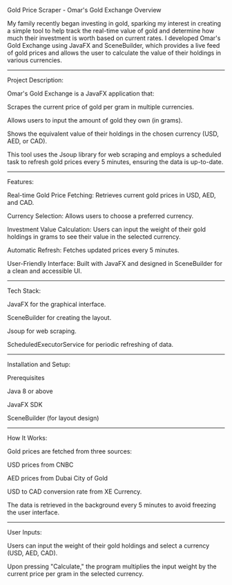 Gold Price Scraper - Omar's Gold Exchange
Overview

My family recently began investing in gold, sparking my interest in creating a simple tool to help track the real-time value of gold and determine how much their investment is worth based on current rates. I developed Omar's Gold Exchange using JavaFX and SceneBuilder, which provides a live feed of gold prices and allows the user to calculate the value of their holdings in various currencies.

--------------------
Project Description:

Omar's Gold Exchange is a JavaFX application that:

Scrapes the current price of gold per gram in multiple currencies.

Allows users to input the amount of gold they own (in grams).

Shows the equivalent value of their holdings in the chosen currency (USD, AED, or CAD).

This tool uses the Jsoup library for web scraping and employs a scheduled task to refresh gold prices every 5 minutes, ensuring the data is up-to-date.

--------------------
Features:

Real-time Gold Price Fetching: Retrieves current gold prices in USD, AED, and CAD.

Currency Selection: Allows users to choose a preferred currency.

Investment Value Calculation: Users can input the weight of their gold holdings in grams to see their value in the selected currency.

Automatic Refresh: Fetches updated prices every 5 minutes.

User-Friendly Interface: Built with JavaFX and designed in SceneBuilder for a clean and accessible UI.

--------------------
Tech Stack:

JavaFX for the graphical interface.

SceneBuilder for creating the layout.

Jsoup for web scraping.

ScheduledExecutorService for periodic refreshing of data.

--------------------
Installation and Setup:

Prerequisites

Java 8 or above

JavaFX SDK

SceneBuilder (for layout design)

--------------------
How It Works:

Gold prices are fetched from three sources:

USD prices from CNBC

AED prices from Dubai City of Gold

USD to CAD conversion rate from XE Currency.

The data is retrieved in the background every 5 minutes to avoid freezing the user interface.

--------------------
User Inputs:

Users can input the weight of their gold holdings and select a currency (USD, AED, CAD).

Upon pressing "Calculate," the program multiplies the input weight by the current price per gram in the selected currency.
